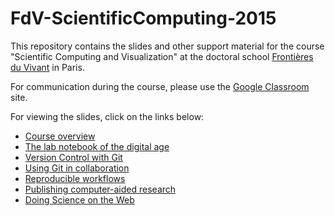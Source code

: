 FdV-ScientificComputing-2015
============================

This repository contains the slides and other support material for the
course "Scientific Computing and Visualization" at the doctoral school
[Frontières du Vivant](http://cri-paris.org/doctoral-school-fdv/)
in Paris.

For communication during the course, please use the
[Google Classroom](https://classroom.google.com) site.

For viewing the slides, click on the links below:
 - [Course overview](http://rawgithub.com/khinsen/FdV-ScientificComputing-2015/master/overview.html)
 - [The lab notebook of the digital age](http://rawgithub.com/khinsen/FdV-ScientificComputing-2015/master/the_lab_notebook_of_the_digital_age.html)
 - [Version Control with Git](http://rawgithub.com/khinsen/FdV-ScientificComputing-2015/master/git_introduction.html)
 - [Using Git in collaboration](http://rawgithub.com/khinsen/FdV-ScientificComputing-2015/master/git_for_collaborating.html)
 - [Reproducible workflows](http://rawgithub.com/khinsen/FdV-ScientificComputing-2015/master/reproducible_workflows.html)
 - [Publishing computer-aided research](http://rawgithub.com/khinsen/FdV-ScientificComputing-2015/master/publishing_computer_aided_research.html)
 - [Doing Science on the Web](http://rawgithub.com/khinsen/FdV-ScientificComputing-2015/master/doing_science_on_the_web.html)
